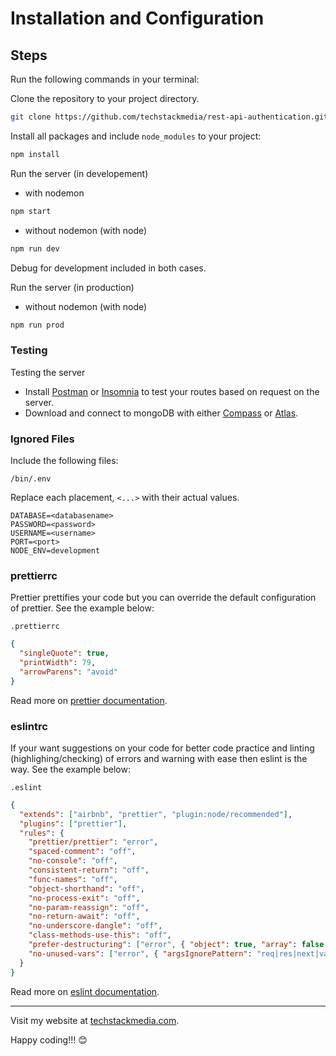 # Installation and Configuration

## Steps

Run the following commands in your terminal:

Clone the repository to your project directory.

```bash
git clone https://github.com/techstackmedia/rest-api-authentication.git
```

Install all packages and include `node_modules` to your project:

```bash
npm install
```

Run the server (in developement)
- with nodemon

```bash
npm start
```
- without nodemon (with node)

```bash
npm run dev
```
Debug for development included in both cases.

Run the server (in production)
- without nodemon (with node)

```bash
npm run prod
```

### Testing 
Testing the server
- Install [Postman](https://www.postman.com/downloads/) or [Insomnia](https://insomnia.rest/download) to test your routes based on request on the server.
- Download and connect to mongoDB with either [Compass](https://www.mongodb.com/products/compass) or [Atlas](https://www.mongodb.com/cloud/atlas/register). 

### Ignored Files

Include the following files:

`/bin/.env`

Replace each placement, `<...>` with their actual values.

```
DATABASE=<databasename>
PASSWORD=<password>
USERNAME=<username>
PORT=<port>
NODE_ENV=development
```

### prettierrc
Prettier prettifies your code but you can override the default configuration of prettier. See the example below:
  
`.prettierrc`

```json
{
  "singleQuote": true,
  "printWidth": 79,
  "arrowParens": "avoid"
}
```
Read more on [prettier documentation](https://prettier.io/docs/en/options.html).

### eslintrc
If your want suggestions on your code for better code practice and linting (highlighing/checking) of errors and warning with ease then eslint is the way. See the example below:

`.eslint`

```json
{
  "extends": ["airbnb", "prettier", "plugin:node/recommended"],
  "plugins": ["prettier"],
  "rules": {
    "prettier/prettier": "error",
    "spaced-comment": "off",
    "no-console": "off",
    "consistent-return": "off",
    "func-names": "off",
    "object-shorthand": "off",
    "no-process-exit": "off",
    "no-param-reassign": "off",
    "no-return-await": "off",
    "no-underscore-dangle": "off",
    "class-methods-use-this": "off",
    "prefer-destructuring": ["error", { "object": true, "array": false }],
    "no-unused-vars": ["error", { "argsIgnorePattern": "req|res|next|val" }]
  }
}
```
Read more on [eslint documentation](https://eslint.org/docs/user-guide/configuring/).

---
Visit my website at [techstackmedia.com](https://techstackmedia.com).
<p>Happy coding!!! 😊<p>
